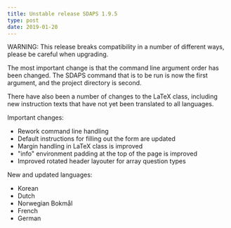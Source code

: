 ```yaml
---
title: Unstable release SDAPS 1.9.5
type: post
date: 2019-01-20
---
```


WARNING: This release breaks compatibility in a number of different ways,
please be careful when upgrading.

The most important change is that the command line argument order has been
changed. The SDAPS command that is to be run is now the first argument, and
the project directory is second.

There have also been a number of changes to the LaTeX class, including new
instruction texts that have not yet been translated to all languages.

<!--more-->

Important changes:

 - Rework command line handling
 - Default instructions for filling out the form are updated
 - Margin handling in LaTeX class is improved
 - "info" environment padding at the top of the page is improved
 - Improved rotated header layouter for array question types

New and updated languages:

 - Korean
 - Dutch
 - Norwegian Bokmål
 - French
 - German

